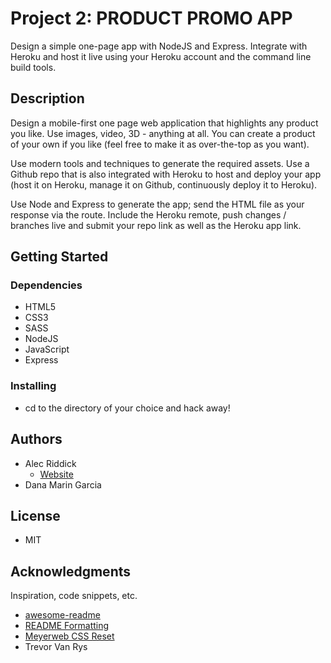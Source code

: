 # Project 2: PRODUCT PROMO APP
Design a simple one-page app with NodeJS and Express. Integrate with Heroku and host it live using your Heroku account and the command line build tools. 

## Description

Design a mobile-first one page web application that highlights any product you like. Use images, video, 3D - anything at all. You can create a product of your own if you like (feel free to make it as over-the-top as you want).

Use modern tools and techniques to generate the required assets. Use a Github repo that is also integrated with Heroku to host and deploy your app (host it on Heroku, manage it on Github, continuously deploy it to Heroku).

Use Node and Express to generate the app; send the HTML file as your response via the route. Include the Heroku remote, push changes / branches live and submit your repo link as well as the Heroku app link. 

## Getting Started

### Dependencies

* HTML5
* CSS3
* SASS
* NodeJS
* JavaScript
* Express

### Installing

* cd to the directory of your choice and hack away!

## Authors

* Alec Riddick
	* [Website](http://www.chroniclesofriddickdesign.com/)
* Dana Marin Garcia

## License
* MIT

## Acknowledgments

Inspiration, code snippets, etc.
* [awesome-readme](https://github.com/matiassingers/awesome-readme)
* [README Formatting](https://guides.github.com/features/mastering-markdown/)
* [Meyerweb CSS Reset](https://meyerweb.com/eric/tools/css/reset/)
* Trevor Van Rys

